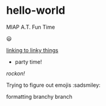 # hello-world
MIAP A.T. Fun Time

:smiley:

[linking to linky things](https://www.google.com)

- party time! 

_rockon!_

Trying to figure out emojis :sadsmiley:

formatting branchy branch
